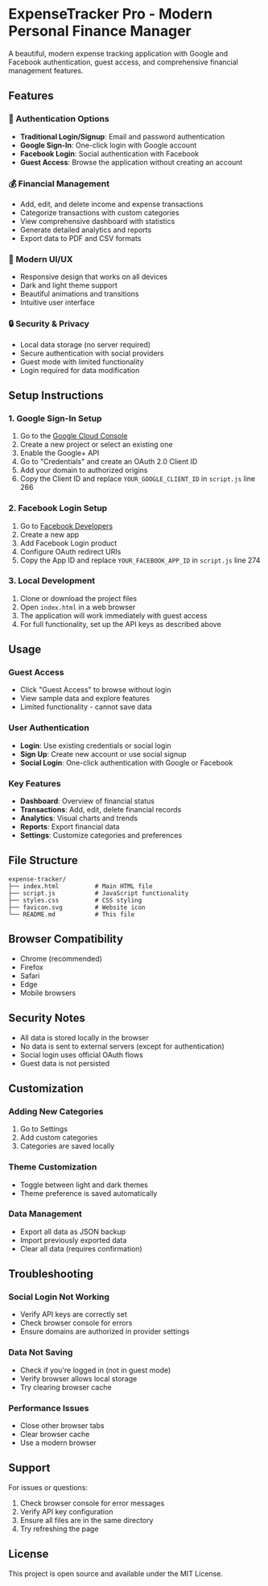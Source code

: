 # ExpenseTracker Pro - Modern Personal Finance Manager

A beautiful, modern expense tracking application with Google and Facebook authentication, guest access, and comprehensive financial management features.

## Features

### 🔐 Authentication Options
- **Traditional Login/Signup**: Email and password authentication
- **Google Sign-In**: One-click login with Google account
- **Facebook Login**: Social authentication with Facebook
- **Guest Access**: Browse the application without creating an account

### 💰 Financial Management
- Add, edit, and delete income and expense transactions
- Categorize transactions with custom categories
- View comprehensive dashboard with statistics
- Generate detailed analytics and reports
- Export data to PDF and CSV formats

### 🎨 Modern UI/UX
- Responsive design that works on all devices
- Dark and light theme support
- Beautiful animations and transitions
- Intuitive user interface

### 🔒 Security & Privacy
- Local data storage (no server required)
- Secure authentication with social providers
- Guest mode with limited functionality
- Login required for data modification

## Setup Instructions

### 1. Google Sign-In Setup

1. Go to the [Google Cloud Console](https://console.cloud.google.com/)
2. Create a new project or select an existing one
3. Enable the Google+ API
4. Go to "Credentials" and create an OAuth 2.0 Client ID
5. Add your domain to authorized origins
6. Copy the Client ID and replace `YOUR_GOOGLE_CLIENT_ID` in `script.js` line 266

### 2. Facebook Login Setup

1. Go to [Facebook Developers](https://developers.facebook.com/)
2. Create a new app
3. Add Facebook Login product
4. Configure OAuth redirect URIs
5. Copy the App ID and replace `YOUR_FACEBOOK_APP_ID` in `script.js` line 274

### 3. Local Development

1. Clone or download the project files
2. Open `index.html` in a web browser
3. The application will work immediately with guest access
4. For full functionality, set up the API keys as described above

## Usage

### Guest Access
- Click "Guest Access" to browse without login
- View sample data and explore features
- Limited functionality - cannot save data

### User Authentication
- **Login**: Use existing credentials or social login
- **Sign Up**: Create new account or use social signup
- **Social Login**: One-click authentication with Google or Facebook

### Key Features
- **Dashboard**: Overview of financial status
- **Transactions**: Add, edit, delete financial records
- **Analytics**: Visual charts and trends
- **Reports**: Export financial data
- **Settings**: Customize categories and preferences

## File Structure

```
expense-tracker/
├── index.html          # Main HTML file
├── script.js           # JavaScript functionality
├── styles.css          # CSS styling
├── favicon.svg         # Website icon
└── README.md           # This file
```

## Browser Compatibility

- Chrome (recommended)
- Firefox
- Safari
- Edge
- Mobile browsers

## Security Notes

- All data is stored locally in the browser
- No data is sent to external servers (except for authentication)
- Social login uses official OAuth flows
- Guest data is not persisted

## Customization

### Adding New Categories
1. Go to Settings
2. Add custom categories
3. Categories are saved locally

### Theme Customization
- Toggle between light and dark themes
- Theme preference is saved automatically

### Data Management
- Export all data as JSON backup
- Import previously exported data
- Clear all data (requires confirmation)

## Troubleshooting

### Social Login Not Working
- Verify API keys are correctly set
- Check browser console for errors
- Ensure domains are authorized in provider settings

### Data Not Saving
- Check if you're logged in (not in guest mode)
- Verify browser allows local storage
- Try clearing browser cache

### Performance Issues
- Close other browser tabs
- Clear browser cache
- Use a modern browser

## Support

For issues or questions:
1. Check browser console for error messages
2. Verify API key configuration
3. Ensure all files are in the same directory
4. Try refreshing the page

## License

This project is open source and available under the MIT License.
